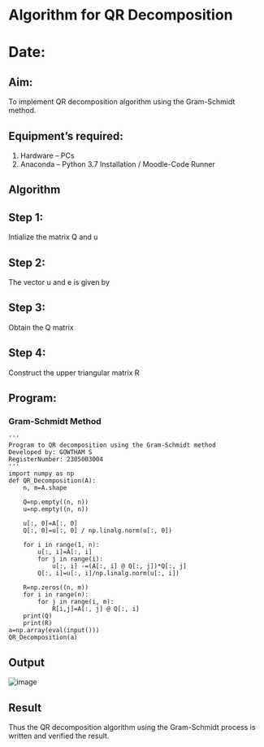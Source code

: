 # Algorithm for QR Decomposition
# Date:
## Aim:
To implement QR decomposition algorithm using the Gram-Schmidt method.
## Equipment’s required:
1.	Hardware – PCs
2.	Anaconda – Python 3.7 Installation / Moodle-Code Runner
## Algorithm
## Step 1:
Intialize the matrix Q and u
## Step 2:
The vector u and e is given by
## Step 3:
Obtain the Q matrix   
## Step 4:
Construct the upper triangular matrix R
## Program:
### Gram-Schmidt Method
```
''' 
Program to QR decomposition using the Gram-Schmidt method
Developed by: GOWTHAM S
RegisterNumber: 2305003004
'''
import numpy as np
def QR_Decomposition(A):
    n, m=A.shape
    
    Q=np.empty((n, n))
    u=np.empty((n, n))
    
    u[:, 0]=A[:, 0]
    Q[:, 0]=u[:, 0] / np.linalg.norm(u[:, 0])
    
    for i in range(1, n):
        u[:, i]=A[:, i]
        for j in range(i):
            u[:, i] -=(A[:, i] @ Q[:, j])*Q[:, j]
        Q[:, i]=u[:, i]/np.linalg.norm(u[:, i])
        
    R=np.zeros((n, m))
    for i in range(n):
        for j in range(i, m):
            R[i,j]=A[:, j] @ Q[:, i]
    print(Q)
    print(R)
a=np.array(eval(input()))
QR_Decomposition(a)

```

## Output
![image](https://github.com/gowxz/QRdecomposition/assets/155504997/ecf4ed1a-f898-4a6b-9496-d0740b66c87c)


## Result
Thus the QR decomposition algorithm using the Gram-Schmidt process is written and verified the result.
